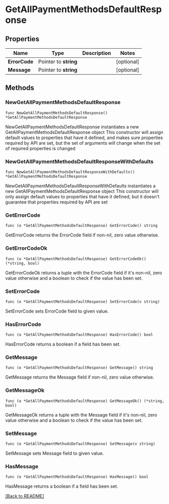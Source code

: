 # GetAllPaymentMethodsDefaultResponse

## Properties

Name | Type | Description | Notes
------------ | ------------- | ------------- | -------------
**ErrorCode** | Pointer to **string** |  | [optional] 
**Message** | Pointer to **string** |  | [optional] 

## Methods

### NewGetAllPaymentMethodsDefaultResponse

`func NewGetAllPaymentMethodsDefaultResponse() *GetAllPaymentMethodsDefaultResponse`

NewGetAllPaymentMethodsDefaultResponse instantiates a new GetAllPaymentMethodsDefaultResponse object
This constructor will assign default values to properties that have it defined,
and makes sure properties required by API are set, but the set of arguments
will change when the set of required properties is changed

### NewGetAllPaymentMethodsDefaultResponseWithDefaults

`func NewGetAllPaymentMethodsDefaultResponseWithDefaults() *GetAllPaymentMethodsDefaultResponse`

NewGetAllPaymentMethodsDefaultResponseWithDefaults instantiates a new GetAllPaymentMethodsDefaultResponse object
This constructor will only assign default values to properties that have it defined,
but it doesn't guarantee that properties required by API are set

### GetErrorCode

`func (o *GetAllPaymentMethodsDefaultResponse) GetErrorCode() string`

GetErrorCode returns the ErrorCode field if non-nil, zero value otherwise.

### GetErrorCodeOk

`func (o *GetAllPaymentMethodsDefaultResponse) GetErrorCodeOk() (*string, bool)`

GetErrorCodeOk returns a tuple with the ErrorCode field if it's non-nil, zero value otherwise
and a boolean to check if the value has been set.

### SetErrorCode

`func (o *GetAllPaymentMethodsDefaultResponse) SetErrorCode(v string)`

SetErrorCode sets ErrorCode field to given value.

### HasErrorCode

`func (o *GetAllPaymentMethodsDefaultResponse) HasErrorCode() bool`

HasErrorCode returns a boolean if a field has been set.

### GetMessage

`func (o *GetAllPaymentMethodsDefaultResponse) GetMessage() string`

GetMessage returns the Message field if non-nil, zero value otherwise.

### GetMessageOk

`func (o *GetAllPaymentMethodsDefaultResponse) GetMessageOk() (*string, bool)`

GetMessageOk returns a tuple with the Message field if it's non-nil, zero value otherwise
and a boolean to check if the value has been set.

### SetMessage

`func (o *GetAllPaymentMethodsDefaultResponse) SetMessage(v string)`

SetMessage sets Message field to given value.

### HasMessage

`func (o *GetAllPaymentMethodsDefaultResponse) HasMessage() bool`

HasMessage returns a boolean if a field has been set.


[[Back to README]](../../README.md)


